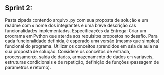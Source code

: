 ## Sprint 2: 
Pasta zipada contendo arquivo .py com sua proposta de solução e um readme com o nome dos integrantes e uma breve descrição das funcionalidades implementadas.
Especificações da Entrega: Criar um programa em Python que atenda aos requisitos propostos no desafio. Para cada funcionalidade definida, é esperado uma versão (mesmo que simples) funcional do programa.
Utilizar os conceitos aprendidos em sala de aula na sua proposta de solução. Considere os conceitos de entrada, processamento, saída de dados, armazenamento de dados em variáveis, estruturas condicionais e de repetição, definição de funções (passagem de parâmetros e retorno).